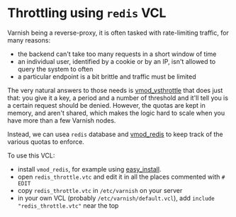 # Throttling using `redis` VCL

Varnish being a reverse-proxy, it is often tasked with rate-limiting traffic, for many reasons:
- the backend can't take too many requests in a short window of time
- an individual user, identified by a cookie or by an IP, isn't allowed to query the system to often
- a particular endpoint is a bit brittle and traffic must be limited

The very natural answers to those needs is [vmod_vsthrottle](https://github.com/varnish/varnish-modules/blob/master/src/vmod_vsthrottle.vcc)
that does just that: you give it a key, a period and a number of threshold and it'll tell you
is a certain request should be denied. However, the quotas are kept in memory, and aren't shared,
which makes the logic hard to scale when you have more than a few Varnish nodes.

Instead, we can usea `redis` database and [vmod_redis](https://github.com/carlosabalde/libvmod-redis)
to keep track of the various quotas to enforce.

To use this VCL:
- install `vmod_redis`, for example using [easy_install](https://github.com/varnish/toolbox/tree/master/easy_install).
- open `redis_throttle.vtc` and edit it in all the places commented with `# EDIT` 
- copy `redis_throttle.vtc` in `/etc/varnish` on your server
- in your own VCL (probably `/etc/varnish/default.vcl`), add `include "redis_throttle.vtc"` near the top
